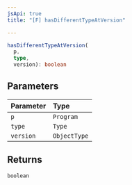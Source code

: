 ```yaml
---
jsApi: true
title: "[F] hasDifferentTypeAtVersion"

---
```

```ts
hasDifferentTypeAtVersion(
  p,
  type,
  version): boolean
```

## Parameters

| Parameter | Type |
| :------ | :------ |
| `p` | `Program` |
| `type` | `Type` |
| `version` | `ObjectType` |

## Returns

`boolean`
